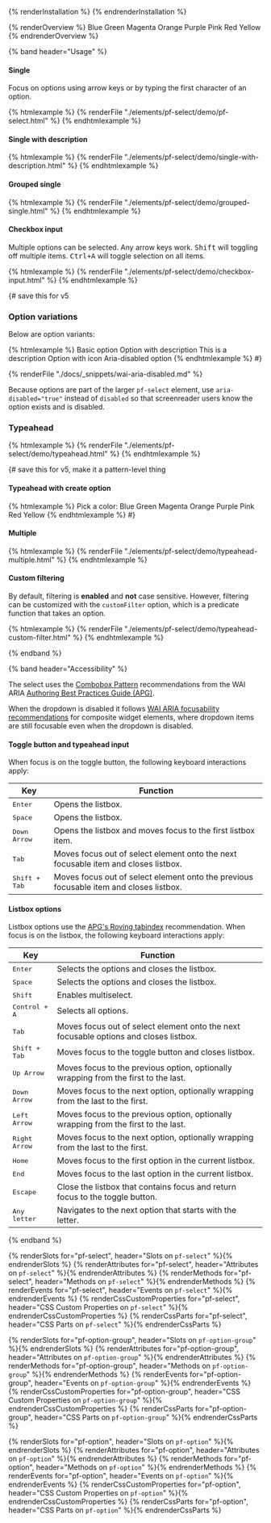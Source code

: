 {% renderInstallation %} {% endrenderInstallation %}

<script type="module">
import '@patternfly/elements/pf-select/pf-select.js';
</script>

{% renderOverview %}
  <pf-select default-text="Select a value">
    <pf-option value="Blue">Blue</pf-option>
    <pf-option value="Green">Green</pf-option>
    <pf-option value="Magenta">Magenta</pf-option>
    <pf-option value="Orange">Orange</pf-option>
    <pf-option value="Purple">Purple</pf-option>
    <pf-option value="Pink">Pink</pf-option>
    <pf-option value="Red">Red</pf-option>
    <pf-option value="Yellow">Yellow</pf-option>
  </pf-select>
{% endrenderOverview %}

{% band header="Usage" %}

#### Single

Focus on options using arrow keys or
by typing the first character of an option.

{% htmlexample %}
  {% renderFile "./elements/pf-select/demo/pf-select.html" %}
{% endhtmlexample %}

#### Single with description
{% htmlexample %}
  {% renderFile "./elements/pf-select/demo/single-with-description.html" %}
{% endhtmlexample %}

#### Grouped single
{% htmlexample %}
  {% renderFile "./elements/pf-select/demo/grouped-single.html" %}
{% endhtmlexample %}

#### Checkbox input

Multiple options can be selected. Any arrow keys work.
<kbd>Shift</kbd> will toggling off multiple items.
<kbd>Ctrl+A</kbd> will toggle selection on all items.

{% htmlexample %}
  {% renderFile "./elements/pf-select/demo/checkbox-input.html" %}
{% endhtmlexample %}

{# save this for v5
### Option variations

Below are option variants:

{% htmlexample %}
  <pf-select>
    <pf-option value="Basic">Basic option</pf-option>
    <pf-option value="Description">
      <span>Option with description</span>
      <span slot="description">This is a description</span>
    </pf-option>
    <pf-option value="Icon">
      <pf-icon size="md" icon="paint-brush" set="fas" slot="icon"></pf-icon>
      Option with icon
    </pf-option>
    <pf-option value="aria-disabled" aria-disabled="true">Aria-disabled option</pf-option>
  </pf-select>
{% endhtmlexample %}
#}

{% renderFile "./docs/_snippets/wai-aria-disabled.md" %}

Because options are part of the larger `pf-select` element, use 
`aria-disabled="true"` instead of `disabled` so that screenreader users know the 
option exists and is disabled.

### Typeahead

{% htmlexample %}
  {% renderFile "./elements/pf-select/demo/typeahead.html" %}
{% endhtmlexample %}

{# save this for v5, make it a pattern-level thing
#### Typeahead with create option

{% htmlexample %}
<label>
  Pick a color:
  <pf-select id="pfselect" typeahead create-option-text="Create option">
    <pf-option value="Blue">Blue</pf-option>
    <pf-option value="Green">Green</pf-option>
    <pf-option value="Magenta">Magenta</pf-option>
    <pf-option value="Orange">Orange</pf-option>
    <pf-option value="Purple">Purple</pf-option>
    <pf-option value="Pink">Pink</pf-option>
    <pf-option value="Red">Red</pf-option>
    <pf-option value="Yellow">Yellow</pf-option>
  </pf-select>
</label>
{% endhtmlexample %}
#}

#### Multiple

{% htmlexample %}
  {% renderFile "./elements/pf-select/demo/typeahead-multiple.html" %}
{% endhtmlexample %}

#### Custom filtering

By default, filtering is **enabled** and **not** case sensitive.
However, filtering can be customized with the `customFilter` option, 
which is a predicate function that takes an option.

{% htmlexample %}
  {% renderFile "./elements/pf-select/demo/typeahead-custom-filter.html" %}
{% endhtmlexample %}

{% endband %}

{% band header="Accessibility" %}

The select uses the [Combobox Pattern](https://www.w3.org/WAI/ARIA/apg/patterns/combobox/) recommendations from the WAI ARIA [Authoring Best Practices Guide (APG)](https://www.w3.org/WAI/ARIA/apg).

When the dropdown is disabled it follows [WAI ARIA focusability recommendations](https://www.w3.org/WAI/ARIA/apg/practices/keyboard-interface/#focusabilityofdisabledcontrols) for composite widget elements, where dropdown items are still focusable even when the dropdown is disabled.

#### Toggle button and typeahead input

When focus is on the toggle button, the following keyboard interactions apply:

| Key                    | Function                                                                               |
| ---------------------- | -------------------------------------------------------------------------------------- |
| <kbd>Enter</kbd>       | Opens the listbox.                                                                     |
| <kbd>Space</kbd>       | Opens the listbox.                                                                     |
| <kbd>Down Arrow</kbd>  | Opens the listbox and moves focus to the first listbox item.                           |
| <kbd>Tab</kbd>         | Moves focus out of select element onto the next focusable item and closes listbox.     |
| <kbd>Shift + Tab</kbd> | Moves focus out of select element onto the previous focusable item and closes listbox. |

#### Listbox options

Listbox options use the [APG's Roving tabindex](https://www.w3.org/WAI/ARIA/apg/practices/keyboard-interface/#kbd_roving_tabindex) recommendation. When focus is on the listbox, the following keyboard interactions apply:

| Key                    | Function                                                                              |
| ---------------------- | ------------------------------------------------------------------------------------- |
| <kbd>Enter</kbd>       | Selects the options and closes the listbox.                                           |
| <kbd>Space</kbd>       | Selects the options and closes the listbox.                                           |
| <kbd>Shift</kbd>       | Enables multiselect.                                                                  |
| <kbd>Control + A</kbd> | Selects all options.                                                                  |
| <kbd>Tab</kbd>         | Moves focus out of select element onto the next focusable options and closes listbox. |
| <kbd>Shift + Tab</kbd> | Moves focus to the toggle button and closes listbox.                                  |
| <kbd>Up Arrow</kbd>    | Moves focus to the previous option, optionally wrapping from the first to the last.   |
| <kbd>Down Arrow</kbd>  | Moves focus to the next option, optionally wrapping from the last to the first.       |
| <kbd>Left Arrow</kbd>  | Moves focus to the previous option, optionally wrapping from the first to the last.   |
| <kbd>Right Arrow</kbd> | Moves focus to the next option, optionally wrapping from the last to the first.       |
| <kbd>Home</kbd>        | Moves focus to the first option in the current listbox.                               |
| <kbd>End</kbd>         | Moves focus to the last option in the current listbox.                                |
| <kbd>Escape</kbd>      | Close the listbox that contains focus and return focus to the toggle button.          |
| <kbd>Any letter</kbd>  | Navigates to the next option that starts with the letter.                             |

{% endband %}

{% renderSlots for="pf-select", header="Slots on `pf-select`" %}{% endrenderSlots %}
{% renderAttributes for="pf-select", header="Attributes on `pf-select`" %}{% endrenderAttributes %}
{% renderMethods for="pf-select", header="Methods on `pf-select`" %}{% endrenderMethods %}
{% renderEvents for="pf-select", header="Events on `pf-select`" %}{% endrenderEvents %}
{% renderCssCustomProperties for="pf-select", header="CSS Custom Properties on `pf-select`" %}{% endrenderCssCustomProperties %}
{% renderCssParts for="pf-select", header="CSS Parts on `pf-select`" %}{% endrenderCssParts %}

{% renderSlots for="pf-option-group", header="Slots on `pf-option-group`" %}{% endrenderSlots %}
{% renderAttributes for="pf-option-group", header="Attributes on `pf-option-group`" %}{% endrenderAttributes %}
{% renderMethods for="pf-option-group", header="Methods on `pf-option-group`" %}{% endrenderMethods %}
{% renderEvents for="pf-option-group", header="Events on `pf-option-group`" %}{% endrenderEvents %}
{% renderCssCustomProperties for="pf-option-group", header="CSS Custom Properties on `pf-option-group`" %}{% endrenderCssCustomProperties %}
{% renderCssParts for="pf-option-group", header="CSS Parts on `pf-option-group`" %}{% endrenderCssParts %}

{% renderSlots for="pf-option", header="Slots on `pf-option`" %}{% endrenderSlots %}
{% renderAttributes for="pf-option", header="Attributes on `pf-option`" %}{% endrenderAttributes %}
{% renderMethods for="pf-option", header="Methods on `pf-option`" %}{% endrenderMethods %}
{% renderEvents for="pf-option", header="Events on `pf-option`" %}{% endrenderEvents %}
{% renderCssCustomProperties for="pf-option", header="CSS Custom Properties on `pf-option`" %}{% endrenderCssCustomProperties %}
{% renderCssParts for="pf-option", header="CSS Parts on `pf-option`" %}{% endrenderCssParts %}

